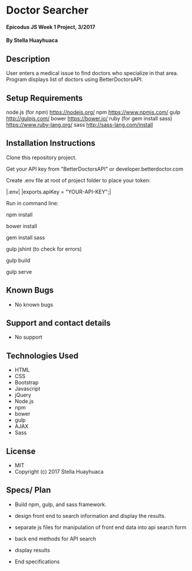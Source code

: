 # Doctor Searcher

#### Epicodus JS Week 1 Project, 3/2017

#### By Stella Huayhuaca

## Description

User enters a medical issue to find doctors who specialize in that area.  Program displays list of doctors using BetterDoctorsAPI.


## Setup Requirements
node.js (for npm)  https://nodejs.org/
npm https://www.npmjs.com/
gulp http://gulpjs.com/
bower https://bower.io/
ruby (for gem install sass) https://www.ruby-lang.org/
sass http://sass-lang.com/install


## Installation Instructions

Clone this repository project.

Get your API key from "BetterDoctorsAPI" or developer.betterdoctor.com

Create .env file at root of project folder to place your token:

|.env| |exports.apiKey = "YOUR-API-KEY";|

Run in command line:

npm install

bower install

gem install sass

gulp jshint (to check for errors)

gulp build

gulp serve


## Known Bugs
* No known bugs

## Support and contact details
* No support

## Technologies Used
* HTML
* CSS
* Bootstrap
* Javascript
* jQuery
* Node.js
* npm
* bower
* gulp
* AJAX
* Sass

## License
* MIT
* Copyright (c) 2017 Stella Huayhuaca

## Specs/ Plan
* Build npm, gulp, and sass framework.
* design front end to search information and display the results.
* separate js files for manipulation of front end data into api search form
* back end methods for API search
* display results

* End specifications
